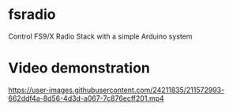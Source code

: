 # fsradio
Control FS9/X Radio Stack with a simple Arduino system

# Video demonstration
https://user-images.githubusercontent.com/24211835/211572993-662ddf4a-8d56-4d3d-a067-7c876ecff201.mp4
